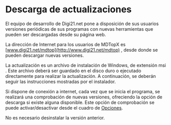 # Descarga de actualizaciones

El equipo de desarrollo de Digi21.net pone a disposición de sus usuarios versiones periódicas de sus programas con nuevas herramientas que pueden ser descargadas desde su página web.

La dirección de Internet para los usuarios de MDTopX es [www.digi21.net/mdtop](http://www.digi21.net/mdtop) , desde donde se pueden descargar nuevas versiones.

La actualización es un archivo de instalación de Windows, de extensión msi . Este archivo deberá ser guardado en el disco duro o ejecutado directamente para realizar la actualización. A continuación, se deberán seguir las instrucciones mostradas por el instalador.

Si dispone de conexión a internet, cada vez que se inicia el programa, se realizará una comprobación de nuevas versiones, ofreciendo la opción de descarga si existe alguna disponible. Este opción de comprobación se puede activar/desactivar desde el cuadro de [Opciones](../../otras-herramientas/opciones.md).

No es necesario desinstalar la versión anterior.

